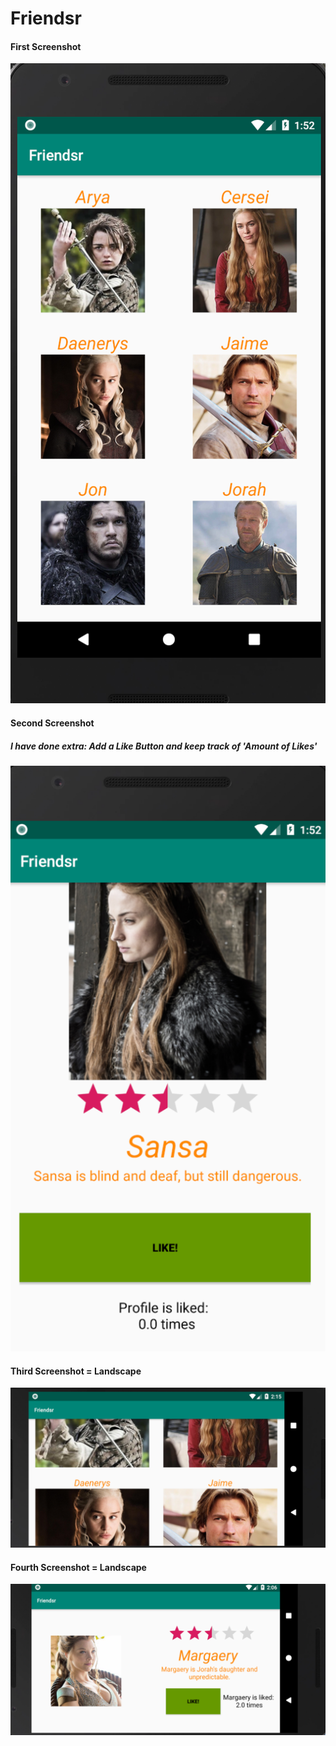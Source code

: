 # Friendsr

#### First Screenshot
![alt text](doc/Friendsr1.png)

#### Second Screenshot 
##### I have done extra: Add a Like Button and keep track of 'Amount of Likes'
![alt text](doc/Friendsr2.png)

#### Third Screenshot = Landscape
![alt text](doc/Friendsr1landscape.png)

#### Fourth Screenshot = Landscape
![alt text](doc/Friendsr2landscape.png)
